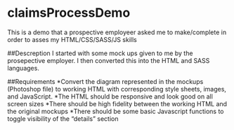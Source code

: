 # claimsProcessDemo
This is a demo that a prospective employeer asked me to make/complete in order to asses my HTML/CSS/SASS/JS skills

##Descreption
I started with some mock ups given to me by the prosepective employer. I then converted this into the HTML and SASS languages.

##Requirements
*Convert the diagram represented in the mockups (Photoshop file) to working HTML with corresponding style sheets, images, and JavaScript.
*The HTML should be responsive and look good on all screen sizes
*There should be high fidelity between the working HTML and the original mockups
*There should be some basic Javascript functions to toggle visibility of the “details” section
